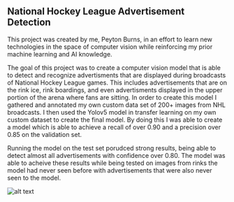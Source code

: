 ## National Hockey League Advertisement Detection

This project was created by me, Peyton Burns, in an effort to learn new technologies in the space of computer vision while reinforcing my prior machine learning and AI knowledge.

The goal of this project was to create a computer vision model that is able to detect and recognize advertisments that are displayed during broadcasts of National Hockey League games. 
This includes advertisements that are on the rink ice, rink boardings, and even advertisments displayed in the upper portion of the arena where fans are sitting. 
In order to create this model I gathered and annotated my own custom data set of 200+ images from NHL broadcasts. I then used the Yolov5 model in transfer learning on my own custom dataset
to create the final model. By doing this I was able to create a model which is able to achieve a recall of over 0.90 and a precision over 0.85 on the validation set.

Running the model on the test set porudced strong results, being able to detect almost all advertisements with confidence over 0.80. The model was able to acheive these results
while being tested on images from rinks the model had never seen before with advertisements that were also never seen to the model.

![alt text](https://github.com/Pburns18/NHLAdDetection/edit/main/AdDetections.png)
